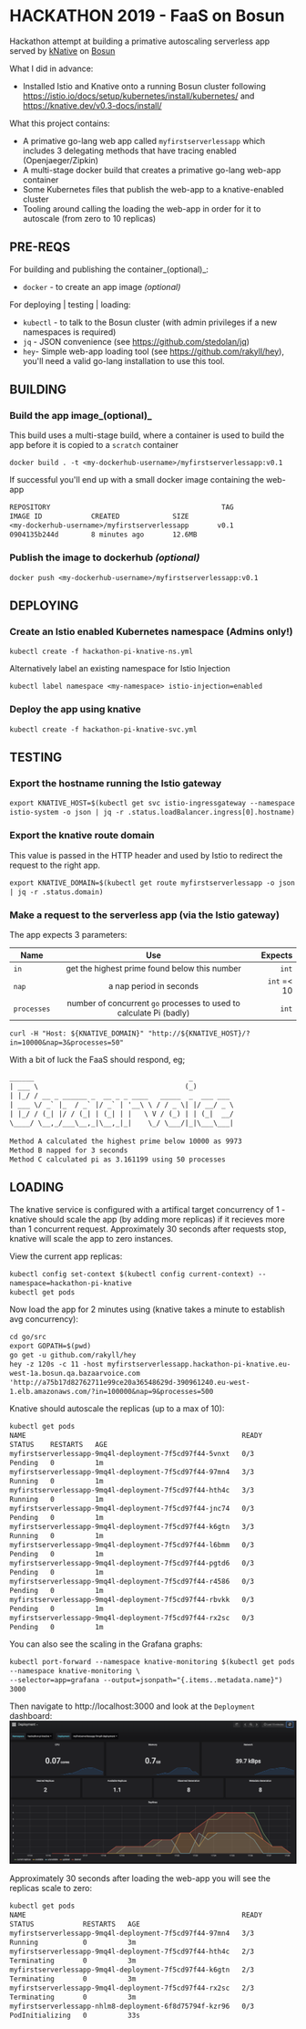 # HACKATHON 2019 - FaaS on Bosun

Hackathon attempt at building a primative autoscaling serverless app served by [kNative](https://knative.dev) on [Bosun](https://github.com/bazaarvoice/bosun)

What I did in advance:
 - Installed Istio and Knative onto a running Bosun cluster following https://istio.io/docs/setup/kubernetes/install/kubernetes/ and https://knative.dev/v0.3-docs/install/

What this project contains:
  - A primative go-lang web app called `myfirstserverlessapp` which includes 3 delegating methods that have tracing enabled (Openjaeger/Zipkin)
  - A multi-stage docker build that creates a primative go-lang web-app container
  - Some Kubernetes files that publish the web-app to a knative-enabled cluster
  - Tooling around calling the loading the web-app in order for it to autoscale (from zero to 10 replicas)

## PRE-REQS

For building and publishing the container_(optional)_:
- `docker` - to create an app image _(optional)_

For deploying | testing | loading:
- `kubectl` - to talk to the Bosun cluster (with admin privileges if a new namespaces is required)
- `jq` - JSON convenience (see https://github.com/stedolan/jq)
- `hey`- Simple web-app loading tool (see https://github.com/rakyll/hey), you'll need a valid go-lang installation to use this tool.

## BUILDING

### Build the app image_(optional)_
This build uses a multi-stage build, where a container is used to build the app before it is copied to a `scratch` container
```
docker build . -t <my-dockerhub-username>/myfirstserverlessapp:v0.1
```
If successful you'll end up with a small docker image containing the web-app
```
REPOSITORY                                          TAG                 IMAGE ID            CREATED             SIZE
<my-dockerhub-username>/myfirstserverlessapp       v0.1               0904135b244d        8 minutes ago       12.6MB
```

### Publish the image to dockerhub _(optional)_
```
docker push <my-dockerhub-username>/myfirstserverlessapp:v0.1
```

## DEPLOYING

### Create an Istio enabled Kubernetes namespace (Admins only!)
```
kubectl create -f hackathon-pi-knative-ns.yml
```
Alternatively label an existing namespace for Istio Injection
```
kubectl label namespace <my-namespace> istio-injection=enabled
```

### Deploy the app using knative
```
kubectl create -f hackathon-pi-knative-svc.yml
```

## TESTING

### Export the hostname running the Istio gateway
```
export KNATIVE_HOST=$(kubectl get svc istio-ingressgateway --namespace istio-system -o json | jq -r .status.loadBalancer.ingress[0].hostname)
```

### Export the knative route domain
This value is passed in the HTTP header and used by Istio to redirect the request to the right app.
```
export KNATIVE_DOMAIN=$(kubectl get route myfirstserverlessapp -o json | jq -r .status.domain)
```

### Make a request to the serverless app (via the Istio gateway)

The app expects 3 parameters:

| Name        | Use           | Expects  |
| ------------- |:-------------:| -----:|
| `in` | get the highest prime found below this number | `int` |
| `nap` | a nap period in seconds | `int` =< 10 |
| `processes` | number of concurrent `go` processes to used to calculate Pi (badly) | `int` |

```
curl -H "Host: ${KNATIVE_DOMAIN}" "http://${KNATIVE_HOST}/?in=10000&nap=3&processes=50"
```

With a bit of luck the FaaS should respond, eg;
```
______                                      _          
| ___ \                                    (_)         
| |_/ / __ _ ______ _  __ _ _ ____   _____  _  ___ ___ 
| ___ \/ _` |_  / _` |/ _` | '__\ \ / / _ \| |/ __/ _ \
| |_/ / (_| |/ / (_| | (_| | |   \ V / (_) | | (_|  __/
\____/ \__,_/___\__,_|\__,_|_|    \_/ \___/|_|\___\___|

Method A calculated the highest prime below 10000 as 9973
Method B napped for 3 seconds
Method C calculated pi as 3.161199 using 50 processes
```

## LOADING

The knative service is configured with a artifical target concurrency of 1 - knative should scale the app (by adding more replicas) if it recieves more than 1 concurrent request.  Approximately 30 seconds after requests stop, knative will scale the app to zero instances.

View the current app replicas:
```
kubectl config set-context $(kubectl config current-context) --namespace=hackathon-pi-knative
kubectl get pods
```

Now load the app for 2 minutes using (knative takes a minute to establish avg concurrency):
```
cd go/src
export GOPATH=$(pwd)
go get -u github.com/rakyll/hey
hey -z 120s -c 11 -host myfirstserverlessapp.hackathon-pi-knative.eu-west-1a.bosun.qa.bazaarvoice.com 'http://a75b17d82762711e99ce20a36548629d-390961240.eu-west-1.elb.amazonaws.com/?in=100000&nap=9&processes=500
```

Knative should autoscale the replicas (up to a max of 10):
```
kubectl get pods
NAME                                                     READY   STATUS    RESTARTS   AGE
myfirstserverlessapp-9mq4l-deployment-7f5cd97f44-5vnxt   0/3     Pending   0          1m
myfirstserverlessapp-9mq4l-deployment-7f5cd97f44-97mn4   3/3     Running   0          1m
myfirstserverlessapp-9mq4l-deployment-7f5cd97f44-hth4c   3/3     Running   0          1m
myfirstserverlessapp-9mq4l-deployment-7f5cd97f44-jnc74   0/3     Pending   0          1m
myfirstserverlessapp-9mq4l-deployment-7f5cd97f44-k6gtn   3/3     Running   0          1m
myfirstserverlessapp-9mq4l-deployment-7f5cd97f44-l6bmm   0/3     Pending   0          1m
myfirstserverlessapp-9mq4l-deployment-7f5cd97f44-pgtd6   0/3     Pending   0          1m
myfirstserverlessapp-9mq4l-deployment-7f5cd97f44-r4586   0/3     Pending   0          1m
myfirstserverlessapp-9mq4l-deployment-7f5cd97f44-rbvkk   0/3     Pending   0          1m
myfirstserverlessapp-9mq4l-deployment-7f5cd97f44-rx2sc   0/3     Pending   0          1m
```

You can also see the scaling in the Grafana graphs:
```
kubectl port-forward --namespace knative-monitoring $(kubectl get pods --namespace knative-monitoring \
--selector=app=grafana --output=jsonpath="{.items..metadata.name}") 3000
```
Then navigate to http://localhost:3000 and look at the `Deployment` dashboard:
![alt text](images/grafana-scaling.png "Grafana show replicas increase under load")

Approximately 30 seconds after loading the web-app you will see the replicas scale to zero:
```
kubectl get pods
NAME                                                     READY   STATUS            RESTARTS   AGE
myfirstserverlessapp-9mq4l-deployment-7f5cd97f44-97mn4   3/3     Running           0          3m
myfirstserverlessapp-9mq4l-deployment-7f5cd97f44-hth4c   2/3     Terminating       0          3m
myfirstserverlessapp-9mq4l-deployment-7f5cd97f44-k6gtn   2/3     Terminating       0          3m
myfirstserverlessapp-9mq4l-deployment-7f5cd97f44-rx2sc   2/3     Terminating       0          3m
myfirstserverlessapp-nhlm8-deployment-6f8d75794f-kzr96   0/3     PodInitializing   0          33s
```
